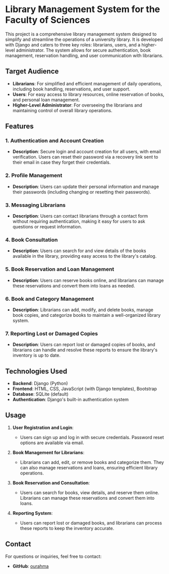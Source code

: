 # Library Management System for the Faculty of Sciences

This project is a comprehensive library management system designed to simplify and streamline the operations of a university library. It is developed with Django and caters to three key roles: librarians, users, and a higher-level administrator. The system allows for secure authentication, book management, reservation handling, and user communication with librarians.

## Target Audience

- **Librarians**: For simplified and efficient management of daily operations, including book handling, reservations, and user support.
- **Users**: For easy access to library resources, online reservation of books, and personal loan management.
- **Higher-Level Administrator**: For overseeing the librarians and maintaining control of overall library operations.

## Features

### 1. **Authentication and Account Creation**
   - **Description**: Secure login and account creation for all users, with email verification. Users can reset their password via a recovery link sent to their email in case they forget their credentials.
   
### 2. **Profile Management**
   - **Description**: Users can update their personal information and manage their passwords (including changing or resetting their passwords).

### 3. **Messaging Librarians**
   - **Description**: Users can contact librarians through a contact form without requiring authentication, making it easy for users to ask questions or request information.

### 4. **Book Consultation**
   - **Description**: Users can search for and view details of the books available in the library, providing easy access to the library's catalog.

### 5. **Book Reservation and Loan Management**
   - **Description**: Users can reserve books online, and librarians can manage these reservations and convert them into loans as needed.

### 6. **Book and Category Management**
   - **Description**: Librarians can add, modify, and delete books, manage book copies, and categorize books to maintain a well-organized library system.

### 7. **Reporting Lost or Damaged Copies**
   - **Description**: Users can report lost or damaged copies of books, and librarians can handle and resolve these reports to ensure the library's inventory is up to date.

## Technologies Used
- **Backend**: Django (Python)
- **Frontend**: HTML, CSS, JavaScript (with Django templates), Bootstrap
- **Database**: SQLite (default)
- **Authentication**: Django's built-in authentication system


## Usage

1. **User Registration and Login**:
   - Users can sign up and log in with secure credentials. Password reset options are available via email.

2. **Book Management for Librarians**:
   - Librarians can add, edit, or remove books and categorize them. They can also manage reservations and loans, ensuring efficient library operations.

3. **Book Reservation and Consultation**:
   - Users can search for books, view details, and reserve them online. Librarians can manage these reservations and convert them into loans.

4. **Reporting System**:
   - Users can report lost or damaged books, and librarians can process these reports to keep the inventory accurate.



## Contact

For questions or inquiries, feel free to contact:
- **GitHub**: [ourahma](https://github.com/ourahma)

